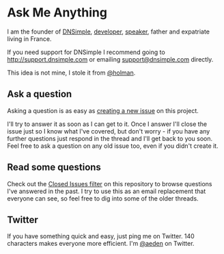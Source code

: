 # Ask Me Anything

I am the founder of [DNSimple](https://dnsimple.com), [developer](https://github.com/aeden/), [speaker](http://lanyrd.com/profile/aeden/), father and expatriate living in France.

If you need support for DNSimple I recommend going to http://support.dnsimple.com or emailing support@dnsimple.com directly.

This idea is not mine, I stole it from [@holman](https://github.com/holman/feedback).

## Ask a question

Asking a question is as easy as [creating a new issue](https://github.com/aeden/ama/issues/new) on this project.

I'll try to answer it as soon as I can get to it. Once I answer I'll close the issue just so I know what I've covered, but don't worry - if you have any further questions just respond in the thread and I'll get back to you soon. Feel free to ask a question on any old issue too, even if you didn't create it.

## Read some questions

Check out the [Closed Issues filter](https://github.com/aeden/ama/issues?sort=created&direction=desc&state=closed&page=1) on this repository to browse questions I've answered in the past. I try to use this as an email replacement that everyone can see, so feel free to dig into some of the older threads.

## Twitter

If you have something quick and easy, just ping me on Twitter. 140 characters makes everyone more efficient. I'm [@aeden](http://twitter.com/aeden) on Twitter.
